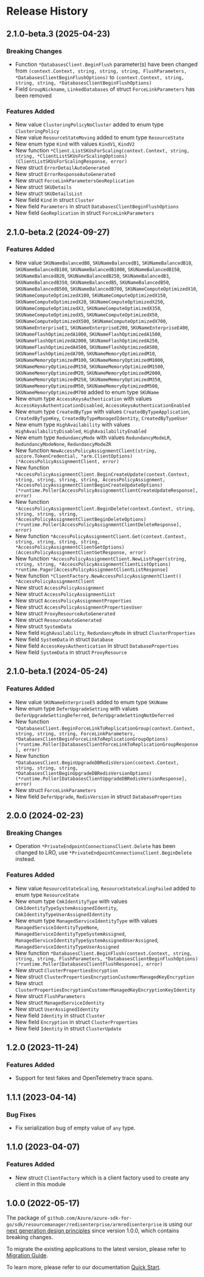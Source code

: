 # Release History

## 2.1.0-beta.3 (2025-04-23)
### Breaking Changes

- Function `*DatabasesClient.BeginFlush` parameter(s) have been changed from `(context.Context, string, string, string, FlushParameters, *DatabasesClientBeginFlushOptions)` to `(context.Context, string, string, string, *DatabasesClientBeginFlushOptions)`
- Field `GroupNickname`, `LinkedDatabases` of struct `ForceLinkParameters` has been removed

### Features Added

- New value `ClusteringPolicyNoCluster` added to enum type `ClusteringPolicy`
- New value `ResourceStateMoving` added to enum type `ResourceState`
- New enum type `Kind` with values `KindV1`, `KindV2`
- New function `*Client.ListSKUsForScaling(context.Context, string, string, *ClientListSKUsForScalingOptions) (ClientListSKUsForScalingResponse, error)`
- New struct `ErrorDetailAutoGenerated`
- New struct `ErrorResponseAutoGenerated`
- New struct `ForceLinkParametersGeoReplication`
- New struct `SKUDetails`
- New struct `SKUDetailsList`
- New field `Kind` in struct `Cluster`
- New field `Parameters` in struct `DatabasesClientBeginFlushOptions`
- New field `GeoReplication` in struct `ForceLinkParameters`


## 2.1.0-beta.2 (2024-09-27)
### Features Added

- New value `SKUNameBalancedB0`, `SKUNameBalancedB1`, `SKUNameBalancedB10`, `SKUNameBalancedB100`, `SKUNameBalancedB1000`, `SKUNameBalancedB150`, `SKUNameBalancedB20`, `SKUNameBalancedB250`, `SKUNameBalancedB3`, `SKUNameBalancedB350`, `SKUNameBalancedB5`, `SKUNameBalancedB50`, `SKUNameBalancedB500`, `SKUNameBalancedB700`, `SKUNameComputeOptimizedX10`, `SKUNameComputeOptimizedX100`, `SKUNameComputeOptimizedX150`, `SKUNameComputeOptimizedX20`, `SKUNameComputeOptimizedX250`, `SKUNameComputeOptimizedX3`, `SKUNameComputeOptimizedX350`, `SKUNameComputeOptimizedX5`, `SKUNameComputeOptimizedX50`, `SKUNameComputeOptimizedX500`, `SKUNameComputeOptimizedX700`, `SKUNameEnterpriseE1`, `SKUNameEnterpriseE200`, `SKUNameEnterpriseE400`, `SKUNameFlashOptimizedA1000`, `SKUNameFlashOptimizedA1500`, `SKUNameFlashOptimizedA2000`, `SKUNameFlashOptimizedA250`, `SKUNameFlashOptimizedA4500`, `SKUNameFlashOptimizedA500`, `SKUNameFlashOptimizedA700`, `SKUNameMemoryOptimizedM10`, `SKUNameMemoryOptimizedM100`, `SKUNameMemoryOptimizedM1000`, `SKUNameMemoryOptimizedM150`, `SKUNameMemoryOptimizedM1500`, `SKUNameMemoryOptimizedM20`, `SKUNameMemoryOptimizedM2000`, `SKUNameMemoryOptimizedM250`, `SKUNameMemoryOptimizedM350`, `SKUNameMemoryOptimizedM50`, `SKUNameMemoryOptimizedM500`, `SKUNameMemoryOptimizedM700` added to enum type `SKUName`
- New enum type `AccessKeysAuthentication` with values `AccessKeysAuthenticationDisabled`, `AccessKeysAuthenticationEnabled`
- New enum type `CreatedByType` with values `CreatedByTypeApplication`, `CreatedByTypeKey`, `CreatedByTypeManagedIdentity`, `CreatedByTypeUser`
- New enum type `HighAvailability` with values `HighAvailabilityDisabled`, `HighAvailabilityEnabled`
- New enum type `RedundancyMode` with values `RedundancyModeLR`, `RedundancyModeNone`, `RedundancyModeZR`
- New function `NewAccessPolicyAssignmentClient(string, azcore.TokenCredential, *arm.ClientOptions) (*AccessPolicyAssignmentClient, error)`
- New function `*AccessPolicyAssignmentClient.BeginCreateUpdate(context.Context, string, string, string, string, AccessPolicyAssignment, *AccessPolicyAssignmentClientBeginCreateUpdateOptions) (*runtime.Poller[AccessPolicyAssignmentClientCreateUpdateResponse], error)`
- New function `*AccessPolicyAssignmentClient.BeginDelete(context.Context, string, string, string, string, *AccessPolicyAssignmentClientBeginDeleteOptions) (*runtime.Poller[AccessPolicyAssignmentClientDeleteResponse], error)`
- New function `*AccessPolicyAssignmentClient.Get(context.Context, string, string, string, string, *AccessPolicyAssignmentClientGetOptions) (AccessPolicyAssignmentClientGetResponse, error)`
- New function `*AccessPolicyAssignmentClient.NewListPager(string, string, string, *AccessPolicyAssignmentClientListOptions) *runtime.Pager[AccessPolicyAssignmentClientListResponse]`
- New function `*ClientFactory.NewAccessPolicyAssignmentClient() *AccessPolicyAssignmentClient`
- New struct `AccessPolicyAssignment`
- New struct `AccessPolicyAssignmentList`
- New struct `AccessPolicyAssignmentProperties`
- New struct `AccessPolicyAssignmentPropertiesUser`
- New struct `ProxyResourceAutoGenerated`
- New struct `ResourceAutoGenerated`
- New struct `SystemData`
- New field `HighAvailability`, `RedundancyMode` in struct `ClusterProperties`
- New field `SystemData` in struct `Database`
- New field `AccessKeysAuthentication` in struct `DatabaseProperties`
- New field `SystemData` in struct `ProxyResource`


## 2.1.0-beta.1 (2024-05-24)
### Features Added

- New value `SKUNameEnterpriseE5` added to enum type `SKUName`
- New enum type `DeferUpgradeSetting` with values `DeferUpgradeSettingDeferred`, `DeferUpgradeSettingNotDeferred`
- New function `*DatabasesClient.BeginForceLinkToReplicationGroup(context.Context, string, string, string, ForceLinkParameters, *DatabasesClientBeginForceLinkToReplicationGroupOptions) (*runtime.Poller[DatabasesClientForceLinkToReplicationGroupResponse], error)`
- New function `*DatabasesClient.BeginUpgradeDBRedisVersion(context.Context, string, string, string, *DatabasesClientBeginUpgradeDBRedisVersionOptions) (*runtime.Poller[DatabasesClientUpgradeDBRedisVersionResponse], error)`
- New struct `ForceLinkParameters`
- New field `DeferUpgrade`, `RedisVersion` in struct `DatabaseProperties`


## 2.0.0 (2024-02-23)
### Breaking Changes

- Operation `*PrivateEndpointConnectionsClient.Delete` has been changed to LRO, use `*PrivateEndpointConnectionsClient.BeginDelete` instead.

### Features Added

- New value `ResourceStateScaling`, `ResourceStateScalingFailed` added to enum type `ResourceState`
- New enum type `CmkIdentityType` with values `CmkIdentityTypeSystemAssignedIdentity`, `CmkIdentityTypeUserAssignedIdentity`
- New enum type `ManagedServiceIdentityType` with values `ManagedServiceIdentityTypeNone`, `ManagedServiceIdentityTypeSystemAssigned`, `ManagedServiceIdentityTypeSystemAssignedUserAssigned`, `ManagedServiceIdentityTypeUserAssigned`
- New function `*DatabasesClient.BeginFlush(context.Context, string, string, string, FlushParameters, *DatabasesClientBeginFlushOptions) (*runtime.Poller[DatabasesClientFlushResponse], error)`
- New struct `ClusterPropertiesEncryption`
- New struct `ClusterPropertiesEncryptionCustomerManagedKeyEncryption`
- New struct `ClusterPropertiesEncryptionCustomerManagedKeyEncryptionKeyIdentity`
- New struct `FlushParameters`
- New struct `ManagedServiceIdentity`
- New struct `UserAssignedIdentity`
- New field `Identity` in struct `Cluster`
- New field `Encryption` in struct `ClusterProperties`
- New field `Identity` in struct `ClusterUpdate`


## 1.2.0 (2023-11-24)
### Features Added

- Support for test fakes and OpenTelemetry trace spans.


## 1.1.1 (2023-04-14)
### Bug Fixes

- Fix serialization bug of empty value of `any` type.


## 1.1.0 (2023-04-07)
### Features Added

- New struct `ClientFactory` which is a client factory used to create any client in this module


## 1.0.0 (2022-05-17)

The package of `github.com/Azure/azure-sdk-for-go/sdk/resourcemanager/redisenterprise/armredisenterprise` is using our [next generation design principles](https://azure.github.io/azure-sdk/general_introduction.html) since version 1.0.0, which contains breaking changes.

To migrate the existing applications to the latest version, please refer to [Migration Guide](https://aka.ms/azsdk/go/mgmt/migration).

To learn more, please refer to our documentation [Quick Start](https://aka.ms/azsdk/go/mgmt).